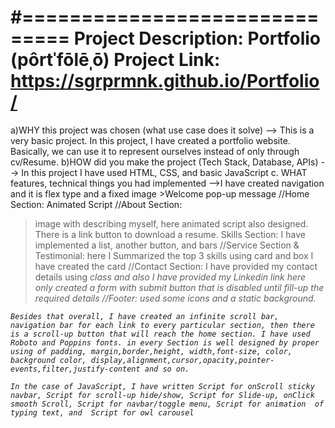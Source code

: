 #==============================
Project Description: Portfolio (pôrtˈfōlēˌō)
Project Link:
https://sgrprmnk.github.io/Portfolio/
==============================
a)WHY this project was chosen (what use case does it solve)
--> This is a very basic project. In this project, I have created a portfolio website. Basically, we can use it to represent ourselves instead of only through cv/Resume.
b)HOW did you make the project (Tech Stack, Database, APIs)
--> In this project I have used HTML, CSS, and basic JavaScript
c. WHAT features, technical things you had implemented
-->I have created navigation and it is flex type and a fixed image
         >Welcome pop-up message
//Home Section: 
Animated Script
//About Section:
>image with describing myself, here animated script also designed. There is a link button to download a resume.
Skills Section:
I have implemented a list, another button, and bars
//Service Section & Testimonial:
here I Summarized the top 3 skills using card and box
>I have created the card
//Contact Section:
I have provided my contact details using <i> class and also I have provided my Linkedin link here only
>created a form with submit button that is disabled until fill-up the required details 
//Footer:
used some icons and a static background.

    Besides that overall, I have created an infinite scroll bar, navigation bar for each link to every particular section, then there is a scroll-up button that will reach the home section. I have used Roboto and Poppins fonts. in every Section is well designed by proper using of padding, margin,border,height, width,font-size, color, background color, display,alignment,cursor,opacity,pointer-events,filter,justify-content and so on.

    In the case of JavaScript, I have written Script for onScroll sticky navbar, Script for scroll-up hide/show, Script for Slide-up, onClick smooth Scroll, Script for navbar/toggle menu, Script for animation  of typing text, and  Script for owl carousel 




